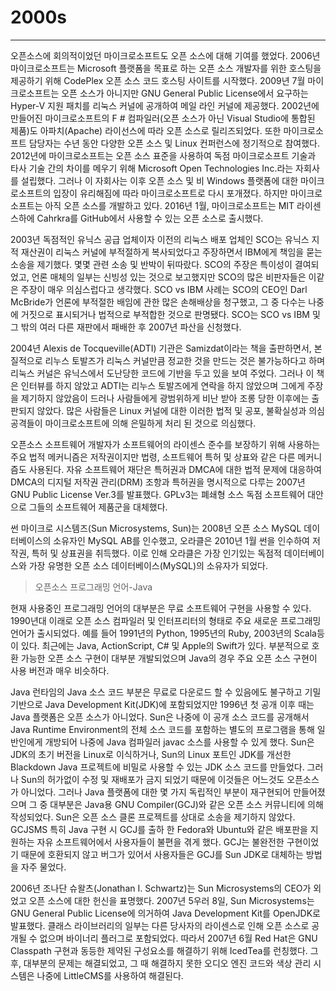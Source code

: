 # **2000s**

---

오픈소스에 회의적이었던 마이크로소프트도 오픈 소스에 대해 기여를 했었다. 2006년 마이크로소프트는 Microsoft 플랫폼을 목표로 하는 오픈 소스 개발자를 위한 호스팅을 제공하기 위해 CodePlex 오픈 소스 코드 호스팅 사이트를 시작했다. 2009년 7월 마이크로소프트는 오픈 소스가 아니지만 GNU General Public License에서 요구하는 Hyper-V 지원 패치를 리눅스 커널에 공개하여 메일 라인 커널에 제공했다. 2002년에 만들어진 마이크로소프트의 F \# 컴파일러\(오픈 소스가 아닌 Visual Studio에 통합된 제품\)도 아파치\(Apache\) 라이선스에 따라 오픈 소스로 릴리즈되었다. 또한 마이크로소프트 담당자는 수년 동안 다양한 오픈 소스 및 Linux 컨퍼런스에 정기적으로 참여했다. 2012년에 마이크로소프트는 오픈 소스 표준을 사용하여 독점 마이크로소프트 기술과 타사 기술 간의 차이를 메우기 위해 Microsoft Open Technologies Inc.라는 자회사를 설립했다. 그러나 이 자회사는 이후 오픈 소스 및 비 Windows 플랫폼에 대한 마이크로소프트의 입장이 유리해짐에 따라 마이크로소프트로 다시 포개졌다. 하지만 마이크로소프트는 아직 오픈 소스를 개발하고 있다. 2016년 1월, 마이크로소프트는 MIT 라이센스하에 Cahrkra를 GitHub에서 사용할 수 있는 오픈 소스로 출시했다.

2003년 독점적인 유닉스 공급 업체이자 이전의 리눅스 배포 업체인 SCO는 유닉스 지적 재산권이 리눅스 커널에 부적절하게 복사되었다고 주장하면서 IBM에게 책임을 묻는 소송을 제기했다. 몇몇 관련 소송 및 반박이 뒤따랐다. SCO의 주장은 특이성이 결여되었고, 언론 매체의 일부는 신빙성 있는 것으로 보고했지만 SCO의 많은 비판자들은 이같은 주장이 매우 의심스럽다고 생각했다. SCO vs IBM 사례는 SCO의 CEO인 Darl McBride가 언론에 부적절한 배임에 관한 많은 손해배상을 청구했고, 그 중 다수는 나중에 거짓으로 표시되거나 법적으로 부적합한 것으로 판명됐다. SCO는 SCO vs IBM 및 그 밖의 여러 다른 재판에서 패배한 후 2007년 파산을 신청했다.

2004년 Alexis de Tocqueville\(ADTI\) 기관은 Samizdat이라는 책을 출판하면서, 본질적으로 리누스 토발즈가 리눅스 커널만큼 정교한 것을 만드는 것은 불가능하다고 하며 리눅스 커널은 유닉스에서 도난당한 코드에 기반을 두고 있을 보여 주었다. 그러나 이 책은 인터뷰를 하지 않았고 ADTI는 리누스 토발즈에게 연락을 하지 않았으며 그에게 주장을 제기하지 않았음이 드러나 사람들에게 광범위하게 비난 받아 조롱 당한 이후에는 출판되지 않았다. 많은 사람들은 Linux 커널에 대한 이러한 법적 및 공포, 불확실성과 의심 공격들이 마이크로소프트에 의해 은밀하게 처리 된 것으로 의심했다.

오픈소스 소프트웨어 개발자가 소프트웨어의 라이센스 준수를 보장하기 위해 사용하는 주요 법적 메커니즘은 저작권이지만 법령, 소프트웨어 특허 및 상표와 같은 다른 메커니즘도 사용된다. 자유 소프트웨어 재단은 특허권과 DMCA에 대한 법적 문제에 대응하여 DMCA의 디지털 저작권 관리\(DRM\) 조항과 특허권을 명시적으로 다루는 2007년 GNU Public License Ver.3를 발표했다. GPLv3는 폐쇄형 소스 독점 소프트웨어 대안으로 그들의 소프트웨어 제품군을 대체했다.

썬 마이크로 시스템즈\(Sun Microsystems, Sun\)는 2008년 오픈 소스 MySQL 데이터베이스의 소유자인 MySQL AB를 인수했고, 오라클은 2010년 1월 썬을 인수하여 저작권, 특허 및 상표권을 취득했다. 이로 인해 오라클은 가장 인기있는 독점적 데이터베이스와 가장 유명한 오픈 소스 데이터베이스\(MySQL\)의 소유자가 되었다.

> 오픈소스 프로그래밍 언어-Java

현재 사용중인 프로그래밍 언어의 대부분은 무료 소프트웨어 구현을 사용할 수 있다. 1990년대 이래로 오픈 소스 컴파일러 및 인터프리터의 형태로 주요 새로운 프로그래밍 언어가 출시되었다. 예를 들어 1991년의 Python, 1995년의 Ruby, 2003년의 Scala등이 있다. 최근에는 Java, ActionScript, C\# 및 Apple의 Swift가 있다. 부분적으로 호환 가능한 오픈 소스 구현이 대부분 개발되었으며 Java의 경우 주요 오픈 소스 구현이 사용 버전과 매우 비슷하다.

Java 런타임의 Java 소스 코드 부분은 무료로 다운로드 할 수 있음에도 불구하고 기밀 기반으로 Java Development Kit\(JDK\)에 포함되었지만 1996년 첫 공개 이후 때는 Java 플랫폼은 오픈 소스가 아니었다. Sun은 나중에 이 공개 소스 코드를 공개해서 Java Runtime Environment의 전체 소스 코드를 포함하는 별도의 프로그램을 통해 일반인에게 개방되어 나중에 Java 컴파일러 javac 소스를 사용할 수 있게 했다. Sun은 JDK의 초기 버전을 Linux로 이식하거나, Sun의 Linux 포트인 JDK를 개선한 Blackdown Java 프로젝트에 비밀로 사용할 수 있는 JDK 소스 코드를 만들었다. 그러나 Sun의 허가없이 수정 및 재배포가 금지 되었기 때문에 이것들은 어느것도 오픈소스가 아니었다. 그러나 Java 플랫폼에 대한 몇 가지 독립적인 부분이 재구현되어 만들어졌으며 그 중 대부분은 Java용 GNU Compiler\(GCJ\)와 같은 오픈 소스 커뮤니티에 의해 작성되었다. Sun은 오픈 소스 클론 프로젝트를 상대로 소송을 제기하지 않았다. GCJSMS 특히 Java 구현 시 GCJ를 출하 한 Fedora와 Ubuntu와 같은 배포판을 지원하는 자유 소프트웨어에서 사용자들이 불편을 겪게 했다. GCJ는 불완전한 구현이었기 때문에 호환되지 않고 버그가 있어서 사용자들은 GCJ를 Sun JDK로 대체하는 방법을 자주 물었다.

2006년 조나단 슈왈츠\(Jonathan I. Schwartz\)는 Sun Microsystems의 CEO가 외었고 오픈 소스에 대한 헌신을 표명했다. 2007년 5우러 8일, Sun Microsystems는 GNU General Public License에 의거하여 Java Development Kit를 OpenJDK로 발표했다. 클래스 라이브러리의 일부는 다른 당사자의 라이센스로 인해 오픈 소스로 공개될 수 없으며 바이너리 플러그로 포함되었다. 따라서 2007년 6월 Red Hat은 GNU Classpath 구현과 동등한 제약된 구성요소를 해결하기 위해 IcedTea를 런칭했다. 그 후, 대부분의 문제는 해결되었고, 그 때 해결하지 못한 오디오 엔진 코드와 색상 관리 시스템은 나중에 LittleCMS를 사용하여 해결된다.

